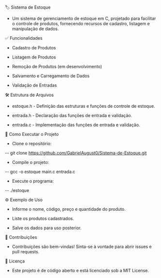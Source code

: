 🏷️ Sistema de Estoque

- Um sistema de gerenciamento de estoque em C, projetado para facilitar o controle de produtos, fornecendo recursos de cadastro, listagem e manipulação de dados.

✅ Funcionalidades

- Cadastro de Produtos

- Listagem de Produtos

- Remoção de Produtos (em desenvolvimento)

- Salvamento e Carregamento de Dados

- Validação de Entradas

🛠️ Estrutura de Arquivos

- estoque.h - Definição das estruturas e funções de controle de estoque.

- entrada.h - Declaração das funções de entrada e validação.

- entrada.c - Implementação das funções de entrada e validação.

🚀 Como Executar o Projeto

- Clone o repositório:

-- git clone https://github.com/GabrielAugust0/Sistema-de-Estoque.git

- Compile o projeto:

-- gcc -o estoque main.c entrada.c

- Execute o programa:

-- ./estoque

⚙️ Exemplo de Uso

- Informe o nome, código, preço e quantidade do produto.

- Liste os produtos cadastrados.

- Salve os dados para uso posterior.

🤝 Contribuições

- Contribuições são bem-vindas! Sinta-se à vontade para abrir issues e pull requests.

📝 Licença

- Este projeto é de código aberto e está licenciado sob a MIT License.
